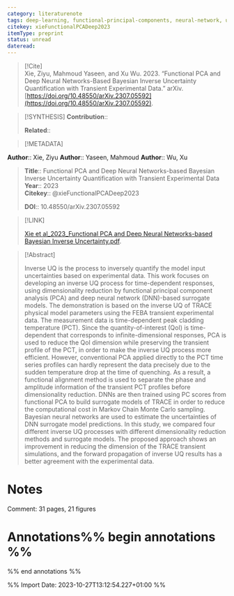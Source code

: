```yaml
---
category: literaturenote
tags: deep-learning, functional-principal-components, neural-network, uncertainty-quantification
citekey: xieFunctionalPCADeep2023
itemType: preprint
status: unread  
dateread:  
---
```


> [!Cite]  
> Xie, Ziyu, Mahmoud Yaseen, and Xu Wu. 2023. “Functional PCA and Deep Neural Networks-Based Bayesian Inverse Uncertainty Quantification with Transient Experimental Data.” arXiv. [https://doi.org/10.48550/arXiv.2307.05592](https://doi.org/10.48550/arXiv.2307.05592).

> [!SYNTHESIS] 
>**Contribution**::
>
>**Related**:: 
>

> [!METADATA]  
>
**Author**:: Xie, Ziyu
**Author**:: Yaseen, Mahmoud
**Author**:: Wu, Xu<br>
> **Title**:: Functional PCA and Deep Neural Networks-based Bayesian Inverse Uncertainty Quantification with Transient Experimental Data    
> **Year**:: 2023     
> **Citekey**:: @xieFunctionalPCADeep2023    
>    
>    
>     
>    
>    
>     
>    
>**DOI**:: 10.48550/arXiv.2307.05592    
>

> [!LINK] 
>
> [Xie et al_2023_Functional PCA and Deep Neural Networks-based Bayesian Inverse Uncertainty.pdf](file:///Users/steven/Library/CloudStorage/GoogleDrive-steven.golovkine@ul.ie/My%20Drive/bibliography/arXiv/2023/Xie%20et%20al_2023_Functional%20PCA%20and%20Deep%20Neural%20Networks-based%20Bayesian%20Inverse%20Uncertainty.pdf).

>[!Abstract]
>
>Inverse UQ is the process to inversely quantify the model input uncertainties based on experimental data. This work focuses on developing an inverse UQ process for time-dependent responses, using dimensionality reduction by functional principal component analysis (PCA) and deep neural network (DNN)-based surrogate models. The demonstration is based on the inverse UQ of TRACE physical model parameters using the FEBA transient experimental data. The measurement data is time-dependent peak cladding temperature (PCT). Since the quantity-of-interest (QoI) is time-dependent that corresponds to infinite-dimensional responses, PCA is used to reduce the QoI dimension while preserving the transient profile of the PCT, in order to make the inverse UQ process more efficient. However, conventional PCA applied directly to the PCT time series profiles can hardly represent the data precisely due to the sudden temperature drop at the time of quenching. As a result, a functional alignment method is used to separate the phase and amplitude information of the transient PCT profiles before dimensionality reduction. DNNs are then trained using PC scores from functional PCA to build surrogate models of TRACE in order to reduce the computational cost in Markov Chain Monte Carlo sampling. Bayesian neural networks are used to estimate the uncertainties of DNN surrogate model predictions. In this study, we compared four different inverse UQ processes with different dimensionality reduction methods and surrogate models. The proposed approach shows an improvement in reducing the dimension of the TRACE transient simulations, and the forward propagation of inverse UQ results has a better agreement with the experimental data.
>>


# Notes
Comment: 31 pages, 21 figures<br>
# Annotations%% begin annotations %%  
 
  
%% end annotations %%

%% Import Date: 2023-10-27T13:12:54.227+01:00 %%
